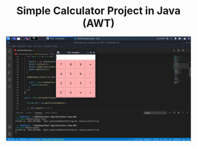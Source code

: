 
<h1 align="center">
 Simple Calculator Project in Java (AWT)
 </h1>

![Output of the project](https://github.com/IsratIJK/Calculator-Java-AWT/blob/main/Screenshot%20of%20GUICalculator%20in%20Kali%20Linux.png?raw=true)


